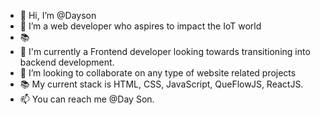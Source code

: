 - 👋 Hi, I’m @Dayson
- 👀 I’m a web developer who aspires to impact the IoT world
- 📚
- 🌱 I'm currently a Frontend developer looking towards transitioning into backend development.
- 💞️ I’m looking to collaborate on any type of website related projects
- 📚 My current stack is HTML, CSS, JavaScript, QueFlowJS, ReactJS.
- 📫 You can reach me @Day Son.

<!---
Dayson9/Dayson9 is a ✨ special ✨ repository because its `README.md` (this file) appears on your GitHub profile.
You can click the Preview link to take a look at your changes.
--->
